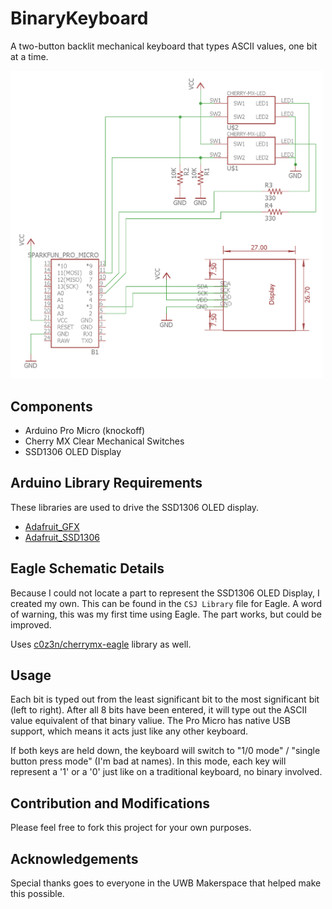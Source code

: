 # BinaryKeyboard
A two-button backlit mechanical keyboard that types ASCII values, one bit at a time.

<img src="Schematic_small.png" alt="Image of Schematic" Width="500" />

## Components
- Arduino Pro Micro (knockoff)
- Cherry MX Clear Mechanical Switches
- SSD1306 OLED Display

## Arduino Library Requirements
These libraries are used to drive the SSD1306 OLED display.
- [Adafruit_GFX](https://github.com/adafruit/Adafruit-GFX-Library)
- [Adafruit_SSD1306](https://github.com/adafruit/Adafruit_SSD1306)

## Eagle Schematic Details
Because I could not locate a part to represent the SSD1306 OLED Display, I created my own. This can be found in the 
`CSJ Library` file for Eagle. A word of warning, this was my first time using Eagle. The part works, but could be improved.

Uses [c0z3n/cherrymx-eagle](https://github.com/c0z3n/cherrymx-eagle/) library as well.

## Usage
Each bit is typed out from the least significant bit to the most significant bit (left to right). After all 8 bits have
been entered, it will type out the ASCII value equivalent of that binary valiue. The Pro Micro has native USB support,
which means it acts just like any other keyboard.

If both keys are held down, the keyboard will switch to "1/0 mode" / "single button press mode" (I'm bad at names).
In this mode, each key will represent a '1' or a '0' just like on a traditional keyboard, no binary involved.

## Contribution and Modifications
Please feel free to fork this project for your own purposes.

## Acknowledgements
Special thanks goes to everyone in the UWB Makerspace that helped make this possible.

